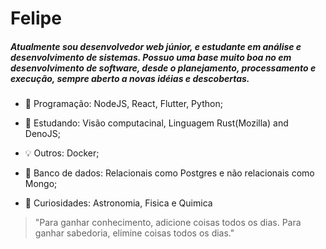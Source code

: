 # Felipe

##### Atualmente sou desenvolvedor web júnior, e estudante em análise e desenvolvimento de sistemas. Possuo uma base muito boa no em desenvolvimento de software, desde o planejamento, processamento e execução, sempre aberto a novas idéias e descobertas.

* :rocket: Programação: NodeJS, React, Flutter, Python;

* :green_book: Estudando: Visão computacinal, Linguagem Rust(Mozilla) and DenoJS;

* :bulb: Outros: Docker;

* :office: Banco de dados: Relacionais como Postgres e não relacionais como Mongo;

* :closed_book: Curiosidades: Astronomia, Fisica e Quimica


> "Para ganhar conhecimento, adicione coisas todos os dias. Para ganhar sabedoria, elimine coisas todos os dias."
